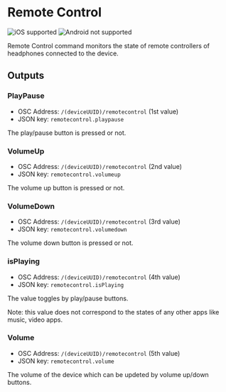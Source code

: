 # Remote Control

![iOS supported](https://img.shields.io/badge/iOS-supported-brightgreen.svg) ![Android not supported](https://img.shields.io/badge/Android-not%20supported-red.svg)

Remote Control command monitors the state of remote controllers of headphones connected to the device.

## Outputs

### PlayPause

- OSC Address: `/(deviceUUID)/remotecontrol` (1st value)
- JSON key: `remotecontrol.playpause`

The play/pause button is pressed or not.

### VolumeUp

- OSC Address: `/(deviceUUID)/remotecontrol` (2nd value)
- JSON key: `remotecontrol.volumeup`

The volume up button is pressed or not.

### VolumeDown

- OSC Address: `/(deviceUUID)/remotecontrol` (3rd value)
- JSON key: `remotecontrol.volumedown`

The volume down button is pressed or not.

### isPlaying

- OSC Address: `/(deviceUUID)/remotecontrol` (4th value)
- JSON key: `remotecontrol.isPlaying`

The value toggles by play/pause buttons.

Note: this value does not correspond to the states of any other apps like music, video apps.

### Volume

- OSC Address: `/(deviceUUID)/remotecontrol` (5th value)
- JSON key: `remotecontrol.volume`

The volume of the device which can be updeted by volume up/down buttons.
